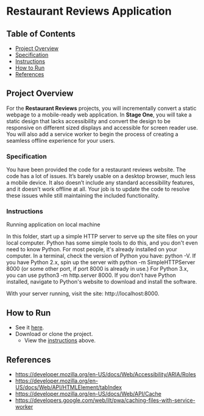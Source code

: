 # Restaurant Reviews Application

## Table of Contents

- [Project Overview](#project-overview)
- [Specification](#specification)
- [Instructions](#instructions)
- [How to Run](#how-to-run)
- [References](#references)

## Project Overview

For the **Restaurant Reviews** projects, you will incrementally convert a static webpage to a mobile-ready web application. In **Stage One**, you will take a static design that lacks accessibility and convert the design to be responsive on different sized displays and accessible for screen reader use. You will also add a service worker to begin the process of creating a seamless offline experience for your users.

### Specification

You have been provided the code for a restaurant reviews website. The code has a lot of issues. It’s barely usable on a desktop browser, much less a mobile device. It also doesn’t include any standard accessibility features, and it doesn’t work offline at all. Your job is to update the code to resolve these issues while still maintaining the included functionality.

### Instructions

Running application on local machine

In this folder, start up a simple HTTP server to serve up the site files on your local computer. Python has some simple tools to do this, and you don't even need to know Python. For most people, it's already installed on your computer.
In a terminal, check the version of Python you have: python -V. If you have Python 2.x, spin up the server with python -m SimpleHTTPServer 8000 (or some other port, if port 8000 is already in use.) For Python 3.x, you can use python3 -m http.server 8000. If you don't have Python installed, navigate to Python's website to download and install the software.

With your server running, visit the site: http://localhost:8000.

## How to Run
- See it [here](https://njaara.github.io/Restaurant-Reviews-App/).
- Download or clone the project.
  - View the [instructions](#instructions) above.
  
## References
- https://developer.mozilla.org/en-US/docs/Web/Accessibility/ARIA/Roles
- https://developer.mozilla.org/en-US/docs/Web/API/HTMLElement/tabIndex
- https://developer.mozilla.org/en-US/docs/Web/API/Cache
- https://developers.google.com/web/ilt/pwa/caching-files-with-service-worker

